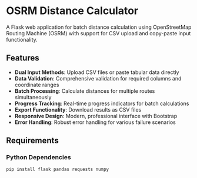 # OSRM Distance Calculator

A Flask web application for batch distance calculation using OpenStreetMap Routing Machine (OSRM) with support for CSV upload and copy-paste input functionality.

## Features

- **Dual Input Methods**: Upload CSV files or paste tabular data directly
- **Data Validation**: Comprehensive validation for required columns and coordinate ranges
- **Batch Processing**: Calculate distances for multiple routes simultaneously
- **Progress Tracking**: Real-time progress indicators for batch calculations
- **Export Functionality**: Download results as CSV files
- **Responsive Design**: Modern, professional interface with Bootstrap
- **Error Handling**: Robust error handling for various failure scenarios

## Requirements

### Python Dependencies
```bash
pip install flask pandas requests numpy
